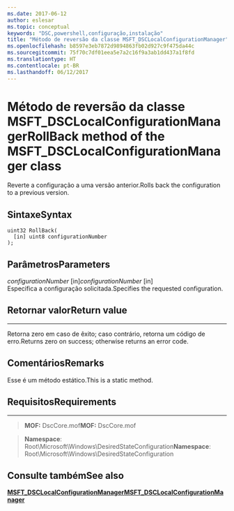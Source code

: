 ```yaml
---
ms.date: 2017-06-12
author: eslesar
ms.topic: conceptual
keywords: "DSC,powershell,configuração,instalação"
title: "Método de reversão da classe MSFT_DSCLocalConfigurationManager"
ms.openlocfilehash: b8597e3eb7872d9894863fb02d927c9f475da44c
ms.sourcegitcommit: 75f70c7df01eea5e7a2c16f9a3ab1dd437a1f8fd
ms.translationtype: HT
ms.contentlocale: pt-BR
ms.lasthandoff: 06/12/2017
---
```

# <a name="rollback-method-of-the-msftdsclocalconfigurationmanager-class"></a><span data-ttu-id="d6cfa-103">Método de reversão da classe MSFT_DSCLocalConfigurationManager</span><span class="sxs-lookup"><span data-stu-id="d6cfa-103">RollBack method of the MSFT_DSCLocalConfigurationManager class</span></span>

<span data-ttu-id="d6cfa-104">Reverte a configuração a uma versão anterior.</span><span class="sxs-lookup"><span data-stu-id="d6cfa-104">Rolls back the configuration to a previous version.</span></span>

<a name="syntax"></a><span data-ttu-id="d6cfa-105">Sintaxe</span><span class="sxs-lookup"><span data-stu-id="d6cfa-105">Syntax</span></span>
------

```mof
uint32 RollBack(
  [in] uint8 configurationNumber
);
```

<a name="parameters"></a><span data-ttu-id="d6cfa-106">Parâmetros</span><span class="sxs-lookup"><span data-stu-id="d6cfa-106">Parameters</span></span>
----------

<span data-ttu-id="d6cfa-107">*configurationNumber* \[in\]</span><span class="sxs-lookup"><span data-stu-id="d6cfa-107">*configurationNumber* \[in\]</span></span>  
<span data-ttu-id="d6cfa-108">Especifica a configuração solicitada.</span><span class="sxs-lookup"><span data-stu-id="d6cfa-108">Specifies the requested configuration.</span></span> 

## <a name="return-value"></a><span data-ttu-id="d6cfa-109">Retornar valor</span><span class="sxs-lookup"><span data-stu-id="d6cfa-109">Return value</span></span>
------------

<span data-ttu-id="d6cfa-110">Retorna zero em caso de êxito; caso contrário, retorna um código de erro.</span><span class="sxs-lookup"><span data-stu-id="d6cfa-110">Returns zero on success; otherwise returns an error code.</span></span>

## <a name="remarks"></a><span data-ttu-id="d6cfa-111">Comentários</span><span class="sxs-lookup"><span data-stu-id="d6cfa-111">Remarks</span></span>

<span data-ttu-id="d6cfa-112">Esse é um método estático.</span><span class="sxs-lookup"><span data-stu-id="d6cfa-112">This is a static method.</span></span>

## <a name="requirements"></a><span data-ttu-id="d6cfa-113">Requisitos</span><span class="sxs-lookup"><span data-stu-id="d6cfa-113">Requirements</span></span>
------------
><span data-ttu-id="d6cfa-114">**MOF:** DscCore.mof</span><span class="sxs-lookup"><span data-stu-id="d6cfa-114">**MOF:** DscCore.mof</span></span>

><span data-ttu-id="d6cfa-115">**Namespace**: Root\Microsoft\Windows\DesiredStateConfiguration</span><span class="sxs-lookup"><span data-stu-id="d6cfa-115">**Namespace**: Root\Microsoft\Windows\DesiredStateConfiguration</span></span>


## <a name="see-also"></a><span data-ttu-id="d6cfa-116">Consulte também</span><span class="sxs-lookup"><span data-stu-id="d6cfa-116">See also</span></span>


[<span data-ttu-id="d6cfa-117">**MSFT_DSCLocalConfigurationManager**</span><span class="sxs-lookup"><span data-stu-id="d6cfa-117">**MSFT_DSCLocalConfigurationManager**</span></span>](msft-dsclocalconfigurationmanager.md)


 

 




